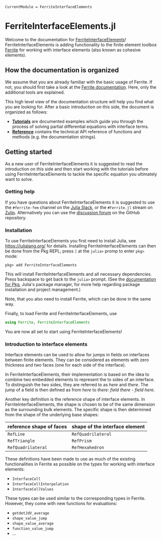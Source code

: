 ```@meta
CurrentModule = FerriteInterfaceElements
```

# FerriteInterfaceElements.jl

Welcome to the documentation for [FerriteInterfaceElements](https://github.com/Ferrite-FEM/FerriteInterfaceElements.jl)! FerriteInterfaceElements is adding functionality to the
finite element toolbox [Ferrite](https://github.com/Ferrite-FEM/Ferrite.jl) for working
with interface elements (also known as cohesive elements).

## How the documentation is organized

We assume that you are already familiar with the basic usage of Ferrite. If not, you should
first take a look at the [Ferrite documentation](https://ferrite-fem.github.io/Ferrite.jl/dev/).
Here, only the additional tools are explained.

This high level view of the documentation structure will help you find what you are looking
for. After a basic introduction on this side, the document is organized as follows:

 - [**Tutorials**](tutorials/index.md) are documented examples which guide you
   through the process of solving partial differential equations with interface terms.
 - [**Reference**](reference/index.md) contains the technical API reference of functions and
   methods (e.g. the documentation strings).

## Getting started

As a new user of FerriteInterfaceElements it is suggested to read the introduction on this side
and then start working with the tutorials before using FerriteInterfaceElements to tackle the 
specific equation you ultimately want to solve.

### Getting help

If you have questions about FerriteInterfaceElements it is suggested to use the `#ferrite-fem` channel on the
[Julia Slack](https://julialang.org/slack/), or the `#Ferrite.jl` stream on
[Zulip](https://julialang.zulipchat.com/). Alternatively you can use the [discussion
forum](https://github.com/Ferrite-FEM/FerriteInterfaceElements.jl/discussions) on the GitHub repository.

### Installation

To use FerriteInterfaceElements you first need to install Julia, see <https://julialang.org/> for details.
Installing FerriteInterfaceElements can then be done from the Pkg REPL; press `]` at the `julia>` promp to
enter `pkg>` mode:

```
pkg> add FerriteInterfaceElements
```

This will install FerriteInterfaceElements and all necessary dependencies. Press backspace to get back to the
`julia>` prompt. (See the [documentation for Pkg](https://pkgdocs.julialang.org/), Julia's
package manager, for more help regarding package installation and project management.)

Note, that you also need to install Ferrite, which can be done in the same way.

Finally, to load Ferrite and FerriteInterfaceElements, use

```julia
using Ferrite, FerriteInterfaceElements
```

You are now all set to start using FerriteInterfaceElements!

### Introduction to interface elements

Interface elements can be used to allow for jumps in fields on interfaces between
finite elements. They can be considered as elements with zero thickness and
two faces (one for each side of the interface).

In FerriteInterfaceElements, their implementation is based on the idea to combine
two embedded elements to represent the to sides of an interface. To distinguish
the two sides, they are referred to as *here* and *there*. The jump of a
field is then defined as from *here* to *there*: *field there - field here*.

Another key definition is the reference shape of interface elements. In
FerriteInterfaceElements, the shape is chosen to be of the same dimension as the
surrounding bulk elements. The specific shape is then determined from the shape
of the underlying base shapes:

| reference shape of faces | shape of the interface element |
|:------------------------ |:------------------------------ |
| `RefLine`                | `RefQuadrilateral`             |
| `RefTriangle`            | `RefPrism`                     |
| `RefQuadrilateral`       | `RefHexahedron`                |

These definitions have been made to use as much of the existing functionalities in
Ferrite as possible on the types for working with interface elements:

* `InterfaceCell`
* `InterfaceCellInterpolation`
* `InterfaceCellValues`

These types can be used similar to the corresponding types in Ferrite. However, they
come with new functions for evaluations:

* `getdetJdV_average`
* `shape_value_jump`
* `shape_value_average`
* `function_value_jump`
* ...
